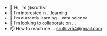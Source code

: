 - 👋 Hi, I’m @sruthivr
- 👀 I’m interested in ...learning
- 🌱 I’m currently learning ...data science
- 💞️ I’m looking to collaborate on ...
- 📫 How to reach me ... sruthivr54@gmail.com
<!---
sruthivr/sruthivr is a ✨ special ✨ repository because its `README.md` (this file) appears on your GitHub profile.
You can click the Preview link to take a look at your changes.
--->

